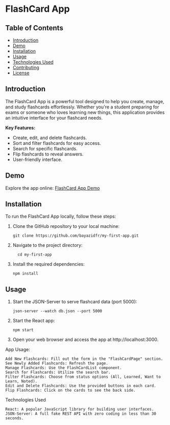# FlashCard App

## Table of Contents

- [Introduction](#introduction)
- [Demo](#demo)
- [Installation](#installation)
- [Usage](#usage)
- [Technologies Used](#technologies-used)
- [Contributing](#contributing)
- [License](#license)

## Introduction

The FlashCard App is a powerful tool designed to help you create, manage, and study flashcards effortlessly. Whether you're a student preparing for exams or someone who loves learning new things, this application provides an intuitive interface for your flashcard needs.

**Key Features:**

- Create, edit, and delete flashcards.
- Sort and filter flashcards for easy access.
- Search for specific flashcards.
- Flip flashcards to reveal answers.
- User-friendly interface.

## Demo

Explore the app online: [FlashCard App Demo](https://bayazidfr.github.io/my-first-app/)

## Installation

To run the FlashCard App locally, follow these steps:

1. Clone the GitHub repository to your local machine:

   ```shell
   git clone https://github.com/bayazidfr/my-first-app.git
2. Navigate to the project directory:
   
   ```shell
     cd my-first-app
4. Install the required dependencies:

    ```shell
    npm install
## Usage

1. Start the JSON-Server to serve flashcard data (port 5000):

    ```shell
    json-server --watch db.json --port 5000
2. Start the React app:

    ```shell
    npm start
3. Open your web browser and access the app at http://localhost:3000.


App Usage:

    Add New Flashcards: Fill out the form in the "FlashCardPage" section.
    See Newly Added Flashcards: Refresh the page.
    Manage Flashcards: Use the FlashCardList component.
    Search for Flashcards: Utilize the search bar.
    Filter Flashcards: Choose from status options (All, Learned, Want to Learn, Noted).
    Edit and Delete Flashcards: Use the provided buttons in each card.
    Flip Flashcards: Click on the cards to see the back side.

Technologies Used

    React: A popular JavaScript library for building user interfaces.
    JSON-Server: A full fake REST API with zero coding in less than 30 seconds.


   
   
   
